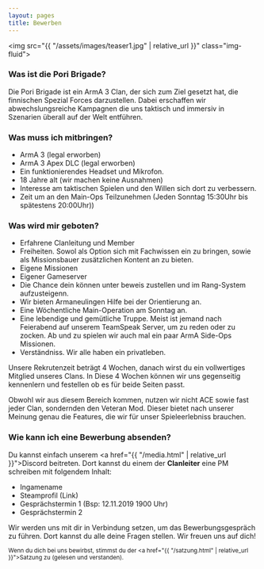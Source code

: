 ```yaml
---
layout: pages
title: Bewerben
---
```


<img src="{{ "/assets/images/teaser1.jpg" | relative_url }}" class="img-fluid">
    
### Was ist die Pori Brigade?

Die Pori Brigade ist ein ArmA 3 Clan, der sich zum Ziel gesetzt hat, die finnischen Spezial Forces darzustellen. Dabei erschaffen wir abwechslungsreiche Kampagnen die uns taktisch und immersiv in Szenarien überall auf der Welt entführen. 

### Was muss ich mitbringen?

* ArmA 3 (legal erworben)
* ArmA 3 Apex DLC (legal erworben)
* Ein funktionierendes Headset und Mikrofon.
* 18 Jahre alt (wir machen keine Ausnahmen)
* Interesse am taktischen Spielen und den Willen sich dort zu verbessern.
* Zeit um an den Main-Ops Teilzunehmen (Jeden Sonntag 15:30Uhr bis spätestens 20:00Uhr))

### Was wird mir geboten?

* Erfahrene Clanleitung und Member
* Freiheiten. Sowol als Option sich mit Fachwissen ein zu bringen, sowie als Missionsbauer zusätzlichen Kontent an zu bieten.
* Eigene Missionen
* Eigener Gameserver
* Die Chance dein können unter beweis zustellen und im Rang-System aufzusteigenn.
* Wir bieten Armaneulingen Hilfe bei der Orientierung an.
* Eine Wöchentliche Main-Operation am Sonntag an.
* Eine lebendige und gemütliche Truppe. Meist ist jemand nach Feierabend auf unserem TeamSpeak Server, um zu reden oder zu zocken. Ab und zu spielen wir auch mal ein paar ArmA Side-Ops Missionen.
* Verständniss. Wir alle haben ein privatleben.

Unsere Rekrutenzeit beträgt 4 Wochen, danach wirst du ein vollwertiges Mitglied unseres Clans. In Diese 4 Wochen können wir uns gegenseitig kennenlern und festellen ob es für beide Seiten passt.

Obwohl wir aus diesem Bereich kommen, nutzen wir nicht ACE sowie fast jeder Clan, sondernden den Veteran Mod. Dieser bietet nach unserer Meinung genau die Features, die wir für unser Spieleerlebniss brauchen.

### Wie kann ich eine Bewerbung absenden?

Du kannst einfach unserem <a href="{{ "/media.html" | relative_url }}">Discord</a> beitreten. Dort kannst du einem der <b>Clanleiter</b> eine PM schreiben mit folgendem Inhalt:

* Ingamename
* Steamprofil (Link) 
* Gesprächstermin 1 (Bsp: 12.11.2019 1900 Uhr)
* Gesprächstermin 2 

Wir werden uns mit dir in Verbindung setzen, um das Bewerbungsgespräch zu führen. Dort kannst du alle deine Fragen stellen. 
Wir freuen uns auf dich!

<sup>Wenn du dich bei uns bewirbst, stimmst du der <a href="{{ "/satzung.html" | relative_url }}">Satzung</a> zu (gelesen und verstanden).</sup>